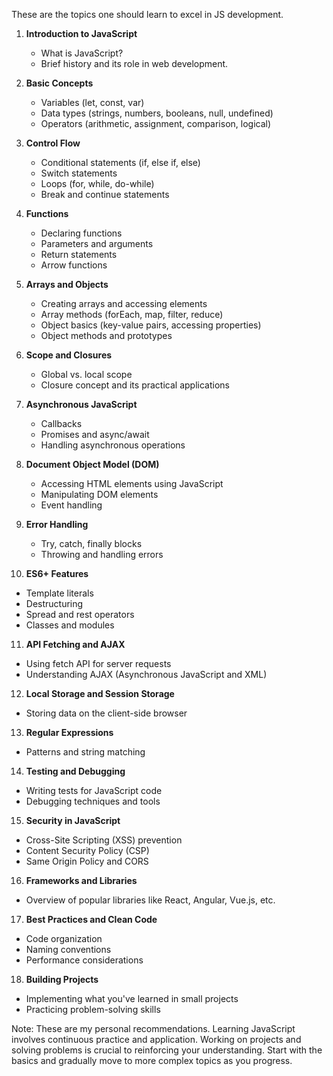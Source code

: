 These are the topics one should learn to excel in JS development.

1. **Introduction to JavaScript**
   - What is JavaScript?
   - Brief history and its role in web development.

2. **Basic Concepts**
   - Variables (let, const, var)
   - Data types (strings, numbers, booleans, null, undefined)
   - Operators (arithmetic, assignment, comparison, logical)

3. **Control Flow**
   - Conditional statements (if, else if, else)
   - Switch statements
   - Loops (for, while, do-while)
   - Break and continue statements

4. **Functions**
   - Declaring functions
   - Parameters and arguments
   - Return statements
   - Arrow functions

5. **Arrays and Objects**
   - Creating arrays and accessing elements
   - Array methods (forEach, map, filter, reduce)
   - Object basics (key-value pairs, accessing properties)
   - Object methods and prototypes

6. **Scope and Closures**
   - Global vs. local scope
   - Closure concept and its practical applications

7. **Asynchronous JavaScript**
   - Callbacks
   - Promises and async/await
   - Handling asynchronous operations

8. **Document Object Model (DOM)**
   - Accessing HTML elements using JavaScript
   - Manipulating DOM elements
   - Event handling

9. **Error Handling**
   - Try, catch, finally blocks
   - Throwing and handling errors

10. **ES6+ Features**
   - Template literals
   - Destructuring
   - Spread and rest operators
   - Classes and modules

11. **API Fetching and AJAX**
   - Using fetch API for server requests
   - Understanding AJAX (Asynchronous JavaScript and XML)

12. **Local Storage and Session Storage**
   - Storing data on the client-side browser

13. **Regular Expressions**
   - Patterns and string matching

14. **Testing and Debugging**
   - Writing tests for JavaScript code
   - Debugging techniques and tools

15. **Security in JavaScript**
   - Cross-Site Scripting (XSS) prevention
   - Content Security Policy (CSP)
   - Same Origin Policy and CORS

16. **Frameworks and Libraries**
   - Overview of popular libraries like React, Angular, Vue.js, etc.

17. **Best Practices and Clean Code**
   - Code organization
   - Naming conventions
   - Performance considerations

18. **Building Projects**
   - Implementing what you've learned in small projects
   - Practicing problem-solving skills

Note: These are my personal recommendations. Learning JavaScript involves continuous practice and application. Working on projects and solving problems is crucial to reinforcing your understanding. Start with the basics and gradually move to more complex topics as you progress.
